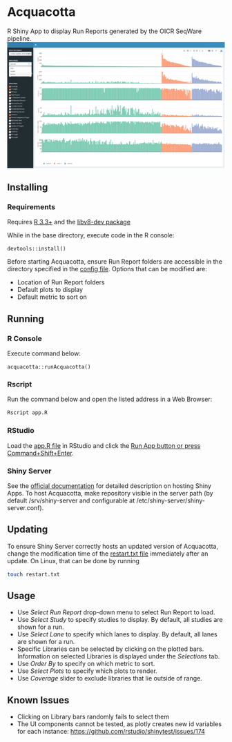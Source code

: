 # Acquacotta
R Shiny App to display Run Reports generated by the OICR SeqWare pipeline.
![How it looks](docs/example_look.png)

## Installing
### Requirements
Requires [R 3.3+](https://www.r-project.org/) and the [libv8-dev package](https://packages.ubuntu.com/trusty/libv8-dev)

While in the base directory, execute code in the R console:
```
devtools::install()
```

Before starting Acquacotta, ensure Run Report folders are accessible in the directory specified in the [config file](R/read_config.R). Options that can be modified are:
* Location of Run Report folders
* Default plots to display
* Default metric to sort on

## Running
### R Console
Execute command below:
```
acquacotta::runAcquacotta()
```

### Rscript
Run the command below and open the listed address in a Web Browser:
```bash
Rscript app.R
```

### RStudio
Load the [app.R file](app.R) in RStudio and click the [Run App button or press Command+Shift+Enter](https://shiny.rstudio.com/tutorial/written-tutorial/lesson1/).

### Shiny Server
See the [official documentation](http://docs.rstudio.com/shiny-server/#restarting-an-application) for detailed description on hosting Shiny Apps. To host Acquacotta, make repository visible in the server path (by default /srv/shiny-server and configurable at /etc/shiny-server/shiny-server.conf). 

## Updating
To ensure Shiny Server correctly hosts an updated version of Acquacotta, change the modification time of the [restart.txt file](restart.txt) immediately after an update. On Linux, that can be done by running
```bash
touch restart.txt
```

## Usage
* Use *Select Run Report* drop-down menu to select Run Report to load.
* Use *Select Study* to specify studies to display. By default, all studies are shown for a run.
* Use *Select Lane* to specify which lanes to display. By default, all lanes are shown for a run.
* Specific Libraries can be selected by clicking on the plotted bars. Information on selected Libraries is displayed under the *Selections* tab.
* Use *Order By* to specify on which metric to sort.
* Use *Select Plots* to specify which plots to render.
* Use *Coverage* slider to exclude libraries that lie outside of range.


## Known Issues
* Clicking on Library bars randomly fails to select them
* The UI components cannot be tested, as plotly creates new id variables for each instance: https://github.com/rstudio/shinytest/issues/174
